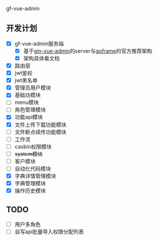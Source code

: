 gf-vue-admin

## 开发计划

- [x] gf-vue-admin服务端
  - [x] 基于[gin-vue-admin](https://github.com/flipped-aurora/gin-vue-admin)的server与[goframe](https://goframe.org/start/index)的官方推荐架构
  - [x] 架构具体看文档
- [x] 路由层
- [x] jwt鉴权
- [x] jwt黑名单
- [x] 管理员用户模块
- [x] 基础功模块
- [ ] menu模块
- [ ] 角色管理模块
- [x] 功能api模块
- [x] 文件上传下载功能模块
- [ ] 文件断点续传功能模块
- [ ] 工作流
- [ ] casbin权限模块
- [ ] ~~system模块~~
- [ ] 客户模块
- [ ] 自动化代码模块
- [x] 字典详情管理模块
- [x] 字典管理模块
- [x] 操作历史模块

## TODO
- [ ] 用户多角色
- [ ] 自写api批量导入权限分配列表
